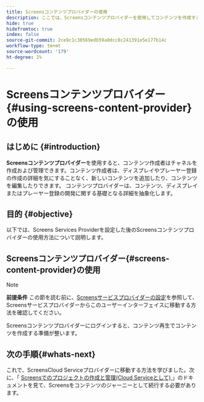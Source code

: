 ```yaml
---
title: Screensコンテンツプロバイダーの使用
description: ここでは、Screensコンテンツプロバイダーを使用してコンテンツを作成する方法について説明します。
hide: true
hidefromtoc: true
index: false
source-git-commit: 2ce9c1c30569edb59a0dcc8c241391e5e177b14c
workflow-type: tm+mt
source-wordcount: '179'
ht-degree: 1%

---
```



# Screensコンテンツプロバイダー{#using-screens-content-provider}の使用

## はじめに {#introduction}

**Screensコンテンツプロバイダー**&#x200B;を使用すると、コンテンツ作成者はチャネルを作成および管理できます。コンテンツ作成者は、ディスプレイやプレーヤー登録の作成の詳細を気にすることなく、新しいコンテンツを追加したり、コンテンツを編集したりできます。 コンテンツプロバイダーは、コンテンツ、ディスプレイまたはプレーヤー登録の開発に関する基礎となる詳細を抽象化します。

## 目的 {#objective}

以下では、Screens Services Providerを設定した後のScreensコンテンツプロバイダーの使用方法について説明します。

## Screensコンテンツプロバイダー{#screens-content-provider}の使用

>[!NOTE]
>**前提条件**
>この節を読む前に、[Screensサービスプロバイダーの設定](/help/screens-cloud/setting-up-project/setting-up-screens-services-provider.md)を参照して、Screensサービスプロバイダーからこのユーザーインターフェイスに移動する方法を確認してください。

Screensコンテンツプロバイダーにログインすると、コンテンツ再生でコンテンツを作成する準備が整います。

## 次の手順{#whats-next}

これで、ScreensCloud Serviceプロバイダーに移動する方法を学びました。次に、「 [Screensでのプロジェクトの作成と管理(Cloud Serviceとして) ](/help/screens-cloud/creating-content/creating-projects-screens-cloud.md) 」のドキュメントを見て、Screensをコンテンツのジャーニーとして続行する必要があります。


